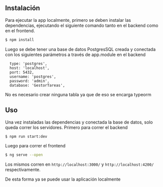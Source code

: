 ## Instalación
Para ejecutar la app localmente, primero se deben instalar las dependencias, ejecutando el siguiente comando tanto en el backend como en el frontend.

```bash
$ npm install
```
Luego se debe tener una base de datos PostgresSQL creada y conectada con los siguientes parámetros a través de app.module en el backend

      type: 'postgres',
      host: 'localhost',
      port: 5432,
      username: 'postgres',
      password: 'admin',
      database: 'GestorTareas',

No es necesario crear ninguna tabla ya que de eso se encarga typeorm

## Uso
Una vez instaladas las dependencias y conectada la base de datos, solo queda correr los servidores.
Primero para correr el backend

```bash
$ npm run start:dev
```

Luego para correr el frontend 

```bash
$ ng serve --open
```

Los mismos corren en `http://localhost:3000/` y `http://localhost:4200/` respectivamente.

De esta forma ya se puede usar la aplicación localmente